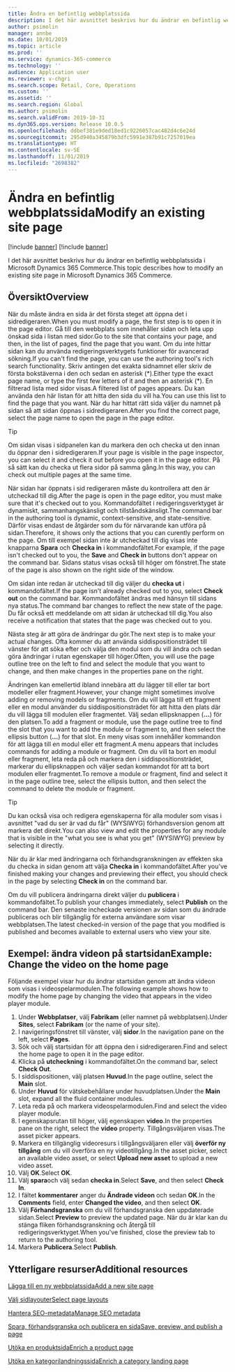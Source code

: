 ```yaml
---
title: Ändra en befintlig webbplatssida
description: I det här avsnittet beskrivs hur du ändrar en befintlig webbplatssida i Microsoft Dynamics 365 Commerce.
author: psimolin
manager: annbe
ms.date: 10/01/2019
ms.topic: article
ms.prod: ''
ms.service: dynamics-365-commerce
ms.technology: ''
audience: Application user
ms.reviewer: v-chgri
ms.search.scope: Retail, Core, Operations
ms.custom: ''
ms.assetid: ''
ms.search.region: Global
ms.author: psimolin
ms.search.validFrom: 2019-10-31
ms.dyn365.ops.version: Release 10.0.5
ms.openlocfilehash: ddbef381e9ded18ed1c9226057cac482d4c6e24d
ms.sourcegitcommit: 295d940a345879b3dfc5991e387b91c7257019ea
ms.translationtype: HT
ms.contentlocale: sv-SE
ms.lasthandoff: 11/01/2019
ms.locfileid: "2698382"
---
```

# <a name="modify-an-existing-site-page"></a><span data-ttu-id="76808-103">Ändra en befintlig webbplatssida</span><span class="sxs-lookup"><span data-stu-id="76808-103">Modify an existing site page</span></span>

[!include [banner](includes/preview-banner.md)]
[!include [banner](includes/banner.md)]

<span data-ttu-id="76808-104">I det här avsnittet beskrivs hur du ändrar en befintlig webbplatssida i Microsoft Dynamics 365 Commerce.</span><span class="sxs-lookup"><span data-stu-id="76808-104">This topic describes how to modify an existing site page in Microsoft Dynamics 365 Commerce.</span></span>

## <a name="overview"></a><span data-ttu-id="76808-105">Översikt</span><span class="sxs-lookup"><span data-stu-id="76808-105">Overview</span></span>

<span data-ttu-id="76808-106">När du måste ändra en sida är det första steget att öppna det i sidredigeraren.</span><span class="sxs-lookup"><span data-stu-id="76808-106">When you must modify a page, the first step is to open it in the page editor.</span></span> <span data-ttu-id="76808-107">Gå till den webbplats som innehåller sidan och leta upp önskad sida i listan med sidor.</span><span class="sxs-lookup"><span data-stu-id="76808-107">Go to the site that contains your page, and then, in the list of pages, find the page that you want.</span></span> <span data-ttu-id="76808-108">Om du inte hittar sidan kan du använda redigeringsverktygets funktioner för avancerad sökning.</span><span class="sxs-lookup"><span data-stu-id="76808-108">If you can't find the page, you can use the authoring tool's rich search functionality.</span></span> <span data-ttu-id="76808-109">Skriv antingen det exakta sidnamnet eller skriv de första bokstäverna i den och sedan en asterisk (\*).</span><span class="sxs-lookup"><span data-stu-id="76808-109">Either type the exact page name, or type the first few letters of it and then an asterisk (\*).</span></span> <span data-ttu-id="76808-110">En filtrerad lista med sidor visas.</span><span class="sxs-lookup"><span data-stu-id="76808-110">A filtered list of pages appears.</span></span> <span data-ttu-id="76808-111">Du kan använda den här listan för att hitta den sida du vill ha.</span><span class="sxs-lookup"><span data-stu-id="76808-111">You can use this list to find the page that you want.</span></span> <span data-ttu-id="76808-112">När du har hittat rätt sida väljer du namnet på sidan så att sidan öppnas i sidredigeraren.</span><span class="sxs-lookup"><span data-stu-id="76808-112">After you find the correct page, select the page name to open the page in the page editor.</span></span>

> [!TIP]
> <span data-ttu-id="76808-113">Om sidan visas i sidpanelen kan du markera den och checka ut den innan du öppnar den i sidredigeraren.</span><span class="sxs-lookup"><span data-stu-id="76808-113">If your page is visible in the page inspector, you can select it and check it out before you open it in the page editor.</span></span> <span data-ttu-id="76808-114">På så sätt kan du checka ut flera sidor på samma gång.</span><span class="sxs-lookup"><span data-stu-id="76808-114">In this way, you can check out multiple pages at the same time.</span></span>

<span data-ttu-id="76808-115">När sidan har öppnats i sid redigeraren måste du kontrollera att den är utcheckad till dig.</span><span class="sxs-lookup"><span data-stu-id="76808-115">After the page is open in the page editor, you must make sure that it's checked out to you.</span></span> <span data-ttu-id="76808-116">Kommandofältet i redigeringsverktyget är dynamiskt, sammanhangskänsligt och tillståndskänsligt.</span><span class="sxs-lookup"><span data-stu-id="76808-116">The command bar in the authoring tool is dynamic, context-sensitive, and state-sensitive.</span></span> <span data-ttu-id="76808-117">Därför visas endast de åtgärder som du för närvarande kan utföra på sidan.</span><span class="sxs-lookup"><span data-stu-id="76808-117">Therefore, it shows only the actions that you can curently perform on the page.</span></span> <span data-ttu-id="76808-118">Om till exempel sidan inte är utcheckad till dig visas inte knapparna **Spara** och **Checka in** i kommandofältet.</span><span class="sxs-lookup"><span data-stu-id="76808-118">For example, if the page isn't checked out to you, the **Save** and **Check in** buttons don't appear on the command bar.</span></span> <span data-ttu-id="76808-119">Sidans status visas också till höger om fönstret.</span><span class="sxs-lookup"><span data-stu-id="76808-119">The state of the page is also shown on the right side of the window.</span></span>

<span data-ttu-id="76808-120">Om sidan inte redan är utcheckad till dig väljer du **checka ut** i kommandofältet.</span><span class="sxs-lookup"><span data-stu-id="76808-120">If the page isn't already checked out to you, select **Check out** on the command bar.</span></span> <span data-ttu-id="76808-121">Kommandofältet ändras med hänsyn till sidans nya status.</span><span class="sxs-lookup"><span data-stu-id="76808-121">The command bar changes to reflect the new state of the page.</span></span> <span data-ttu-id="76808-122">Du får också ett meddelande om att sidan är utcheckad till dig.</span><span class="sxs-lookup"><span data-stu-id="76808-122">You also receive a notification that states that the page was checked out to you.</span></span>

<span data-ttu-id="76808-123">Nästa steg är att göra de ändringar du gör.</span><span class="sxs-lookup"><span data-stu-id="76808-123">The next step is to make your actual changes.</span></span> <span data-ttu-id="76808-124">Ofta kommer du att använda siddispositionsträdet till vänster för att söka efter och välja den modul som du vill ändra och sedan göra ändringar i rutan egenskaper till höger.</span><span class="sxs-lookup"><span data-stu-id="76808-124">Often, you will use the page outline tree on the left to find and select the module that you want to change, and then make changes in the properties pane on the right.</span></span> 

<span data-ttu-id="76808-125">Ändringen kan emellertid ibland innebära att du lägger till eller tar bort modeller eller fragment.</span><span class="sxs-lookup"><span data-stu-id="76808-125">However, your change might sometimes involve adding or removing models or fragments.</span></span> <span data-ttu-id="76808-126">Om du vill lägga till ett fragment eller en modul använder du siddispositionsträdet för att hitta den plats där du vill lägga till modulen eller fragmentet. Välj sedan ellipsknappen (**...**) för den platsen.</span><span class="sxs-lookup"><span data-stu-id="76808-126">To add a fragment or module, use the page outline tree to find the slot that you want to add the module or fragment to, and then select the ellipsis button (**...**) for that slot.</span></span> <span data-ttu-id="76808-127">En meny visas som innehåller kommandon för att lägga till en modul eller ett fragment.</span><span class="sxs-lookup"><span data-stu-id="76808-127">A menu appears that includes commands for adding a module or fragment.</span></span> <span data-ttu-id="76808-128">Om du vill ta bort en modul eller fragment, leta reda på och markera den i siddispositionsträdet, markerar du ellipsknappen och väljer sedan kommandot för att ta bort modulen eller fragmentet.</span><span class="sxs-lookup"><span data-stu-id="76808-128">To remove a module or fragment, find and select it in the page outline tree, select the ellipsis button, and then select the command to delete the module or fragment.</span></span>

> [!TIP]
> <span data-ttu-id="76808-129">Du kan också visa och redigera egenskaperna för alla moduler som visas i avsnittet "vad du ser är vad du får" (WYSIWYG) förhandsversion genom att markera det direkt.</span><span class="sxs-lookup"><span data-stu-id="76808-129">You can also view and edit the properties for any module that is visible in the "what you see is what you get" (WYSIWYG) preview by selecting it directly.</span></span>

<span data-ttu-id="76808-130">När du är klar med ändringarna och förhandsgranskningen av effekten ska du checka in sidan genom att välja **Checka in** i kommandofältet.</span><span class="sxs-lookup"><span data-stu-id="76808-130">After you've finished making your changes and previewing their effect, you should check in the page by selecting **Check in** on the command bar.</span></span> 

<span data-ttu-id="76808-131">Om du vill publicera ändringarna direkt väljer du **publicera** i kommandofältet.</span><span class="sxs-lookup"><span data-stu-id="76808-131">To publish your changes immediately, select **Publish** on the command bar.</span></span> <span data-ttu-id="76808-132">Den senaste incheckade versionen av sidan som du ändrade publiceras och blir tillgänglig för externa användare som visar webbplatsen.</span><span class="sxs-lookup"><span data-stu-id="76808-132">The latest checked-in version of the page that you modified is published and becomes available to external users who view your site.</span></span> 

## <a name="example-change-the-video-on-the-home-page"></a><span data-ttu-id="76808-133">Exempel: ändra videon på startsidan</span><span class="sxs-lookup"><span data-stu-id="76808-133">Example: Change the video on the home page</span></span>

<span data-ttu-id="76808-134">Följande exempel visar hur du ändrar startsidan genom att ändra videon som visas i videospelarmodulen.</span><span class="sxs-lookup"><span data-stu-id="76808-134">The following example shows how to modify the home page by changing the video that appears in the video player module.</span></span>

1. <span data-ttu-id="76808-135">Under **Webbplatser**, välj **Fabrikam** (eller namnet på webbplatsen).</span><span class="sxs-lookup"><span data-stu-id="76808-135">Under **Sites**, select **Fabrikam** (or the name of your site).</span></span>
1. <span data-ttu-id="76808-136">I navigeringsfönstret till vänster, välj **sidor**.</span><span class="sxs-lookup"><span data-stu-id="76808-136">In the navigation pane on the left, select **Pages**.</span></span>
1. <span data-ttu-id="76808-137">Sök och välj startsidan för att öppna den i sidredigeraren.</span><span class="sxs-lookup"><span data-stu-id="76808-137">Find and select the home page to open it in the page editor.</span></span>
1. <span data-ttu-id="76808-138">Klicka på **utcheckning** i kommandofältet.</span><span class="sxs-lookup"><span data-stu-id="76808-138">On the command bar, select **Check Out**.</span></span>
1. <span data-ttu-id="76808-139">I siddispositionen, välj platsen **Huvud**.</span><span class="sxs-lookup"><span data-stu-id="76808-139">In the page outline, select the **Main** slot.</span></span>
1. <span data-ttu-id="76808-140">Under **Huvud** för vätskebehållare under huvudplatsen.</span><span class="sxs-lookup"><span data-stu-id="76808-140">Under the **Main** slot, expand all the fluid container modules.</span></span>
1. <span data-ttu-id="76808-141">Leta reda på och markera videospelarmodulen.</span><span class="sxs-lookup"><span data-stu-id="76808-141">Find and select the video player module.</span></span>
1. <span data-ttu-id="76808-142">I egenskapsrutan till höger, välj egenskapen **video**.</span><span class="sxs-lookup"><span data-stu-id="76808-142">In the properties pane on the right, select the **video** property.</span></span> <span data-ttu-id="76808-143">Tillgångsväljaren visas.</span><span class="sxs-lookup"><span data-stu-id="76808-143">The asset picker appears.</span></span>
1. <span data-ttu-id="76808-144">Markera en tillgänglig videoresurs i tillgångsväljaren eller välj **överför ny tillgång** om du vill överföra en ny videotillgång.</span><span class="sxs-lookup"><span data-stu-id="76808-144">In the asset picker, select an available video asset, or select **Upload new asset** to upload a new video asset.</span></span>
1. <span data-ttu-id="76808-145">Välj **OK**.</span><span class="sxs-lookup"><span data-stu-id="76808-145">Select **OK**.</span></span>
1. <span data-ttu-id="76808-146">Välj **spara**och välj sedan **checka in**.</span><span class="sxs-lookup"><span data-stu-id="76808-146">Select **Save**, and then select **Check In**.</span></span>
1. <span data-ttu-id="76808-147">I fältet **kommentarer** anger du **Ändrade videon** och sedan **OK**.</span><span class="sxs-lookup"><span data-stu-id="76808-147">In the **Comments** field, enter **Changed the video**, and then select **OK**.</span></span>
1. <span data-ttu-id="76808-148">Välj **Förhandsgranska** om du vill förhandsgranska den uppdaterade sidan.</span><span class="sxs-lookup"><span data-stu-id="76808-148">Select **Preview** to preview the updated page.</span></span> <span data-ttu-id="76808-149">När du är klar kan du stänga fliken förhandsgranskning och återgå till redigeringsverktyget.</span><span class="sxs-lookup"><span data-stu-id="76808-149">When you've finished, close the preview tab to return to the authoring tool.</span></span>
1. <span data-ttu-id="76808-150">Markera **Publicera**.</span><span class="sxs-lookup"><span data-stu-id="76808-150">Select **Publish**.</span></span>

## <a name="additional-resources"></a><span data-ttu-id="76808-151">Ytterligare resurser</span><span class="sxs-lookup"><span data-stu-id="76808-151">Additional resources</span></span>

[<span data-ttu-id="76808-152">Lägga till en ny webbplatssida</span><span class="sxs-lookup"><span data-stu-id="76808-152">Add a new site page</span></span>](add-new-page.md)

[<span data-ttu-id="76808-153">Välj sidlayouter</span><span class="sxs-lookup"><span data-stu-id="76808-153">Select page layouts</span></span>](select-page-layouts.md)

[<span data-ttu-id="76808-154">Hantera SEO-metadata</span><span class="sxs-lookup"><span data-stu-id="76808-154">Manage SEO metadata</span></span>](manage-seo-metadata.md)

[<span data-ttu-id="76808-155">Spara, förhandsgranska och publicera en sida</span><span class="sxs-lookup"><span data-stu-id="76808-155">Save, preview, and publish a page</span></span>](save-preview-publish-page.md)

[<span data-ttu-id="76808-156">Utöka en produktsida</span><span class="sxs-lookup"><span data-stu-id="76808-156">Enrich a product page</span></span>](enrich-product-page.md)

[<span data-ttu-id="76808-157">Utöka en kategorilandningssida</span><span class="sxs-lookup"><span data-stu-id="76808-157">Enrich a category landing page</span></span>](enrich-category-page.md)
